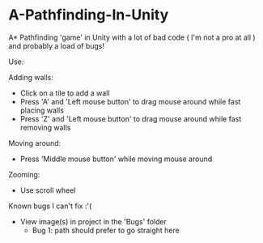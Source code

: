# A-Pathfinding-In-Unity
A* Pathfinding 'game' in Unity with a lot of bad code ( I'm not a pro at all ) and probably a load of bugs!

Use:

Adding walls:
- Click on a tile to add a wall
- Press 'A' and 'Left mouse button' to drag mouse around while fast placing walls
- Press 'Z' and 'Left mouse button' to drag mouse around while fast removing walls

Moving around:
- Press 'Middle mouse button' while moving mouse around

Zooming:
- Use scroll wheel


Known bugs I can't fix :'(
- View image(s) in project in the 'Bugs' folder
  - Bug 1: path should prefer to go straight here
   
